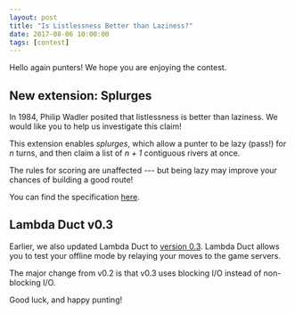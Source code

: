 ```yaml
---
layout: post
title: "Is Listlessness Better than Laziness?"
date: 2017-08-06 10:00:00
tags: [contest]
---
```


Hello again punters! We hope you are enjoying the contest.

New extension: Splurges
-----------------------

In 1984, Philip Wadler posited that listlessness is better than
laziness. We would like you to help us investigate this claim!

This extension enables _splurges_, which allow a punter to be lazy
(pass!) for _n_ turns, and then claim a list of _n + 1_ contiguous
rivers at once.

The rules for scoring are unaffected --- but being lazy may improve
your chances of building a good route!

You can find the specification
[here](http://icfpcontest2017.github.io/static/task-splurges.pdf).


Lambda Duct v0.3
----------------

Earlier, we also updated Lambda Duct to [version
0.3](http://icfpcontest2017.github.io/static/lamduct-0.3). Lambda Duct
allows you to test your offline mode by relaying your moves to the
game servers.

The major change from v0.2 is that v0.3 uses blocking I/O instead of
non-blocking I/O.

Good luck, and happy punting!
